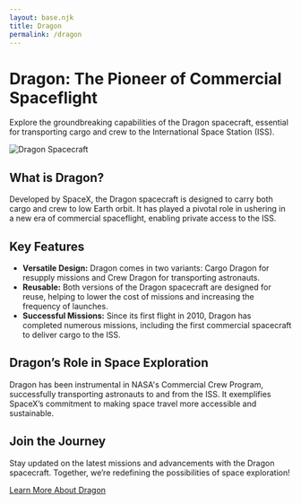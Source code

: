 ```yaml
---
layout: base.njk
title: Dragon
permalink: /dragon
---
```


# Dragon: The Pioneer of Commercial Spaceflight

Explore the groundbreaking capabilities of the Dragon spacecraft, essential for transporting cargo and crew to the International Space Station (ISS).

![Dragon Spacecraft](/assets/images/dragon.avif)

## What is Dragon?

Developed by SpaceX, the Dragon spacecraft is designed to carry both cargo and crew to low Earth orbit. It has played a pivotal role in ushering in a new era of commercial spaceflight, enabling private access to the ISS.

## Key Features

- **Versatile Design:** Dragon comes in two variants: Cargo Dragon for resupply missions and Crew Dragon for transporting astronauts.
- **Reusable:** Both versions of the Dragon spacecraft are designed for reuse, helping to lower the cost of missions and increasing the frequency of launches.
- **Successful Missions:** Since its first flight in 2010, Dragon has completed numerous missions, including the first commercial spacecraft to deliver cargo to the ISS.

## Dragon’s Role in Space Exploration

Dragon has been instrumental in NASA's Commercial Crew Program, successfully transporting astronauts to and from the ISS. It exemplifies SpaceX’s commitment to making space travel more accessible and sustainable.

## Join the Journey

Stay updated on the latest missions and advancements with the Dragon spacecraft. Together, we’re redefining the possibilities of space exploration!

<a href="https://www.spacex.com/vehicles/dragon/" target="_blank">Learn More About Dragon</a>

